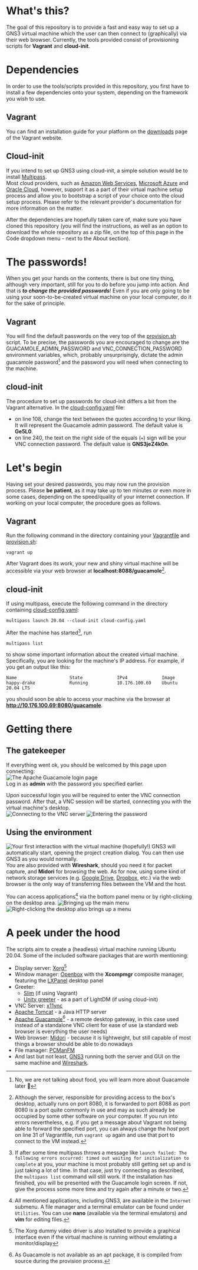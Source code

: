 # What's this?
The goal of this repository is to provide a fast and easy way to set up a GNS3 virtual machine which the user can then connect to (graphically) via their web browser. 
Currently, the tools provided consist of provisioning scripts for **Vagrant** and **cloud-init**.

# Dependencies
In order to use the tools/scripts provided in this repository, you first have to install a few dependencies onto your system, depending on the framework you wish to use.

## Vagrant
You can find an installation guide for your platform on the [downloads](https://www.vagrantup.com/downloads) page of the Vagrant website.

## Cloud-init
If you intend to set up GNS3 using cloud-init, a simple solution would be to install [Multipass](https://multipass.run/).  
Most cloud providers, such as [Amazon Web Services](https://aws.amazon.com/), [Microsoft Azure](https://azure.microsoft.com/en-us/) and [Oracle Cloud](https://www.oracle.com/cloud/), however, support it as a part of their virtual machine setup process and allow you to bootstrap a script of your choice onto the cloud setup process. Please refer to the relevant provider's documentation for more information on the matter.

After the dependencies are hopefully taken care of, make sure you have cloned this repository (you will find the instructions, as well as an option to download the whole repository as a zip file, on the top of this page in the Code dropdown menu - next to the About section). 

# The passwords!
When you get your hands on the contents, there is but one tiny thing, although very important, still for you to do before you jump into action. And that is ***to change the provided passwords***! Even if you are only going to be using your soon-to-be-created virtual machine on your local computer, do it for the sake of principle.

## Vagrant
You will find the default passwords on the very top of the [provision.sh](provision.sh) script. To be precise, the passwords you are encouraged to change are the GUACAMOLE_ADMIN_PASSWORD and VNC_CONNECTION_PASSWORD environment variables, which, probably unsurprisingly, dictate the admin guacamole password[^1] and the password you will need when connecting to the machine.
## cloud-init
The procedure to set up passwords for cloud-init differs a bit from the Vagrant alternative. In the [cloud-config.yaml](cloud-config.yaml) file: 
* on line 108, change the text between the quotes according to your liking. It will represent the Guacamole admin password. The default value is **Ge5L0**.
* on line 240, the text on the right side of the equals (`=`) sign will be your VNC connection password. The default value is **GNS3jeZ4k0n**.

# Let's begin
Having set your desired passwords, you may now run the provision process. Please **be patient**, as it may take up to ten minutes or even more in some cases, depending on the speed/quality of your internet connection. If working on your local computer, the procedure goes as follows.

## Vagrant
Run the following command in the directory containing your [Vagrantfile](Vagrantfile) and [provision.sh](provision.sh):  
```
vagrant up
```
After Vagrant does its work, your new and shiny virtual machine will be accessible via your web browser at **localhost:8088/guacamole**[^2].

## cloud-init
If using multipass, execute the following command in the directory containing [cloud-config.yaml](cloud-config.yaml):
```
multipass launch 20.04 --cloud-init cloud-config.yaml
```
After the machine has started[^3], run
```
multipass list
```
to show some important information about the created virtual machine. Specifically, you are looking for the machine's IP address. For example, if you get an output like this:
```
Name                    State             IPv4             Image
happy-drake             Running           10.176.100.69    Ubuntu 20.04 LTS
``` 
you should soon be able to access your machine via the browser at **http://10.176.100.69:8080/guacamole**.

# Getting there
## The gatekeeper
If everything went ok, you should be welcomed by this page upon connecting:  
![The Apache Guacamole login page](screenshots/guacamole.png "The Apache Guacamole Login page")  
Log in as **admin** with the password you specified earlier.

Upon successful login you will be required to enter the VNC connection password. After that, a VNC session will be started, connecting you with the virtual machine's desktop.  
![Connecting to the VNC server](screenshots/connecting.png "Connecting to the VNC server")
![Entering the password](screenshots/password.png "Entering the password")

## Using the environment
![Your first interaction with the virtual machine (hopefully!)](screenshots/home.png "Your first interaction with the virtual machine (hopefully!)")
GNS3 will automatically start, opening the project creation dialog. You can then use GNS3 as you would normally.  
You are also provided with **Wireshark**, should you need it for packet capture, and **Midori** for browsing the web. As for now, using some kind of network storage services (e.g. [Google Drive](https://drive.google.com), [Dropbox](https://www.dropbox.com), etc.) via the web browser is the only way of transferring files between the VM and the host.

You can access applications[^4] via the bottom panel menu or by right-clicking on the desktop area.
![Bringing up the main menu](screenshots/mainmenu.png "Bringing up the main menu") ![Right-clicking the desktop also brings up a menu](screenshots/menu.png "Right-clicking the desktop also brings up a menu")

# A peek under the hood
The scripts aim to create a (headless) virtual machine running Ubuntu 20.04. Some of the included software packages that are worth mentioning:
* Display server: [Xorg](https://www.x.org/wiki/)[^5]
* Window manager: [Openbox](http://openbox.org/wiki/Main_Page) with the **Xcompmgr** composite manager, featuring the [LXPanel](https://github.com/lxde/lxpanel) desktop panel
* Greeter: 
  - [Slim](https://en.wikipedia.org/wiki/SLiM) (if using Vagrant)
  - [Unity greeter](https://github.com/canonical/lightdm) - as a part of LightDM (if using cloud-init)
* VNC Server: [x11vnc](https://github.com/LibVNC/x11vnc)
* [Apache Tomcat](https://tomcat.apache.org/) - a Java HTTP server
* [Apache Guacamole](https://guacamole.apache.org/)[^6] - a remote desktop gateway, in this case used instead of a standalone VNC client for ease of use (a standard web browser is everything the user needs)
* Web browser: [Midori](https://astian.org/en/midori-browser/) - because it is lightweight, but still capable of most things a browser should be able to do nowadays
* File manager: [PCManFM](https://github.com/lxde/pcmanfm)  
* And last but not least, [GNS3](https://www.gns3.com/) running both the server and GUI on the same machine and [Wireshark](https://www.wireshark.org/).

[^1]: No, we are not talking about food, you will learn more about Guacamole later :slightly_smiling_face:
[^2]: Although the server, responsible for providing access to the box's desktop, actually runs on port 8080, it is forwarded to port 8088 as port 8080 is a port quite commonly in use and may as such already be occupied by some other software on your computer. If you run into errors nevertheless, e.g. if you get a message about Vagrant not being able to forward the specified port, you can always change the *host* port on line 31 of Vagrantfile, run `vagrant up` again and use that port to connect to the VM instead.
[^3]: If after some time multipass throws a message like `launch failed: The following errors occurred: timed out waiting for initialization to complete` at you, your machine is most probably still getting set up and is just taking a lot of time. In that case, just try connecting as described, the `multipass list` command will still work. If the installation has finished, you will be presented with the Guacamole login screen. If not, give the process some more time and try again after a minute or two.
[^4]: All mentioned applications, including GNS3, are available in the `Internet` submenu. A file manager and a terminal emulator can be found under `Utilities`. You can use **nano** (available via the terminal emulators) and **vim** for editing files.
[^5]: The Xorg dummy video driver is also installed to provide a graphical interface even if the virtual machine is running without emulating a monitor/display
[^6]: As Guacamole is not available as an apt package, it is compiled from source during the provision process.
